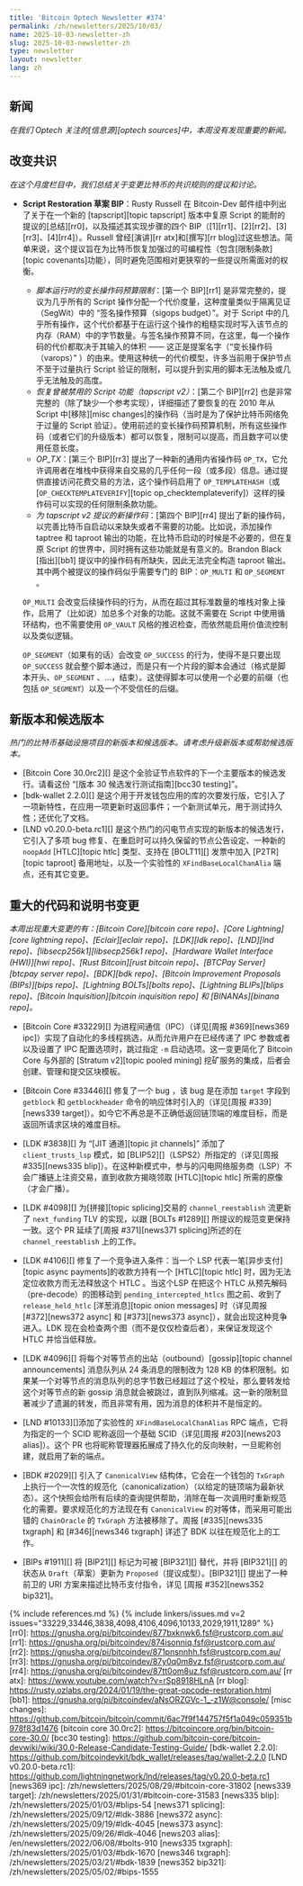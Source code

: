 ```yaml
---
title: 'Bitcoin Optech Newsletter #374'
permalink: /zh/newsletters/2025/10/03/
name: 2025-10-03-newsletter-zh
slug: 2025-10-03-newsletter-zh
type: newsletter
layout: newsletter
lang: zh
---
```


## 新闻

*在我们 Optech 关注的[信息源][optech sources]中，本周没有发现重要的新闻。*

## 改变共识

*在这个月度栏目中，我们总结关于变更比特币的共识规则的提议和讨论。*

- **<!--draft-bips-for-script-restoration-->** **Script Restoration 草案 BIP**：Rusty Russell 在 Bitcoin-Dev 邮件组中列出了关于在一个新的 [tapscript][topic tapscript] 版本中复原 Script 的能耐的提议的[总结][rr0]，以及描述其实现步骤的四个 BIP（[1][rr1]、[2][rr2]、[3][rr3]、[4][rr4]）。Russell 曾经[演讲][rr atx]和[撰写][rr blog]过这些想法。简单来说，这个提议旨在为比特币恢复加强过的可编程性（包含[限制条款][topic covenants]功能），同时避免范围相对更狭窄的一些提议所需面对的权衡。

  - *<!--varops-budget-for-script-runtime-constraint-->脚本运行时的变长操作码预算限制*：[第一个 BIP][rr1] 是非常完整的，提议为几乎所有的 Script 操作分配一个代价度量，这种度量类似于隔离见证（SegWit）中的 “签名操作预算（sigops budget）”。对于 Script 中的几乎所有操作，这个代价都基于在运行这个操作的粗糙实现时写入该节点的内存（RAM）中的字节数量。与签名操作预算不同，在这里，每一个操作码的代价都取决于其输入的体积 —— 这正是提案名字（“变长操作码（varops）”  ）的由来。使用这种统一的代价模型，许多当前用于保护节点不至于过量执行 Script 验证的限制，可以提升到实用的脚本无法触及或几乎无法触及的高度。
  - *<!--restoration-of-disabled-script-functionality-tapscript-v2-->* *恢复曾被禁用的 Script 功能（tapscript v2）*：[第二个 BIP][rr2] 也是非常完整的（除了缺少一个参考实现），详细描述了要恢复的在 2010 年从 Script 中[移除][misc changes]的操作码（当时是为了保护比特币网络免于过量的 Script 验证）。使用前述的变长操作码预算机制，所有这些操作码（或者它们的升级版本）都可以恢复，限制可以提高，而且数字可以使用任意长度。
  - *<!--optx-->* *OP_TX*：[第三个 BIP][rr3] 提出了一种新的通用内省操作码 `OP_TX`，它允许调用者在堆栈中获得来自交易的几乎任何一段（或多段）信息。通过提供直接访问花费交易的方法，这个操作码启用了 `OP_TEMPLATEHASH`（或 [`OP_CHECKTEMPLATEVERIFY`][topic op_checktemplateverify]）这样的操作码可以实现的任何限制条款功能。
  - *<!--new-opcodes-for-tapscript-v2-->* *为 tapscript v2 提议的新操作码*：[第四个 BIP][rr4] 提出了新的操作码，以完善比特币自启动以来缺失或者不需要的功能。比如说，添加操作 taptree 和 taproot 输出的功能，在比特币启动的时候是不必要的，但在复原 Script 的世界中，同时拥有这些功能就是有意义的。Brandon Black [指出][bb1] 提议中的操作码有所缺失，因此无法完全构造 taproot 输出。其中两个被提议的操作码似乎需要专门的 BIP：`OP_MULTI` 和 `OP_SEGMENT` 。

  `OP_MULTI` 会改变后续操作码的行为，从而在超过其标准数量的堆栈对象上操作，启用了（比如说）加总多个对象的功能。这就不需要在 Script 中使用循环结构，也不需要使用 `OP_VAULT` 风格的推迟检查，而依然能启用价值流控制以及类似逻辑。

  `OP_SEGMENT`（如果有的话）会改变 `OP_SUCCESS` 的行为，使得不是只要出现 `OP_SUCCESS` 就会整个脚本通过，而是只有一个片段的脚本会通过（格式是脚本开头、`OP_SEGMENT` 、...，结束）。这使得脚本可以使用一个必要的前缀（也包括 `OP_SEGMENT`）以及一个不受信任的后缀。

## 新版本和候选版本

*热门的比特币基础设施项目的新版本和候选版本。请考虑升级新版本或帮助候选版本。*

- [Bitcoin Core 30.0rc2][] 是这个全验证节点软件的下一个主要版本的候选发行。请看这份 “[版本 30 候选发行测试指南][bcc30 testing]”。
- [bdk-wallet 2.2.0][] 是这个用于开发钱包应用的库的次要发行版，它引入了一项新特性，在应用一项更新时返回事件；一个新测试单元，用于测试持久性；还优化了文档。
- [LND v0.20.0-beta.rc1][] 是这个热门的闪电节点实现的新版本的候选发行，它引入了多项 bug 修复、在重启时可以持久保留的节点公告设定、一种新的 `noopAdd` [HTLC][topic htlc] 类型、支持在 [BOLT11][] 发票中加入 [P2TR][topic taproot] 备用地址，以及一个实验性的 `XFindBaseLocalChanAlia` 端点，还有其它变更。

## 重大的代码和说明书变更

*本周出现重大变更的有：[Bitcoin Core][bitcoin core repo]、[Core Lightning][core lightning repo]、[Eclair][eclair repo]、[LDK][ldk repo]、[LND][lnd repo]、[libsecp256k1][libsecp256k1 repo]、[Hardware Wallet Interface (HWI)][hwi repo]、[Rust Bitcoin][rust bitcoin repo]、[BTCPay Server][btcpay server repo]、[BDK][bdk repo]、[Bitcoin Improvement Proposals (BIPs)][bips repo]、[Lightning BOLTs][bolts repo]、[Lightning BLIPs][blips repo]、[Bitcoin Inquisition][bitcoin inquisition repo] 和 [BINANAs][binana repo]。*

- [Bitcoin Core #33229][] 为进程间通信（IPC）（详见[周报 #369][news369 ipc]）实现了自动化的多线程挑选，从而允许用户在已经传递了 IPC 参数或者以及设置了 IPC 配置选项时，跳过指定 `-m` 启动选项。这一变更简化了 Bitcoin Core 与外部的 [Stratum v2][topic pooled mining] 挖矿服务的集成，后者会创建、管理和提交区块模板。

- [Bitcoin Core #33446][] 修复了一个 bug ，该 bug 是在添加 `target` 字段到 `getblock` 和 `getblockheader` 命令的响应体时引入的（详见[周报 #339][news339 target]）。如今它不再总是不正确低返回链顶端的难度目标，而是返回所请求区块的难度目标。

- [LDK #3838][] 为 “[JIT 通道][topic jit channels]” 添加了 `client_trusts_lsp` 模式，如 [BLIP52][]（LSPS2）所指定的（详见[周报 #335][news335 blip]）。在这种新模式中，参与的闪电网络服务商（LSP）不会广播链上注资交易，直到收款方揭晓领取 [HTLC][topic htlc] 所需的原像（才会广播）。

- [LDK #4098][] 为[拼接][topic splicing]交易的 `channel_reestablish` 流更新了 `next_funding` TLV 的实现，以跟 [BOLTs #1289][] 所提议的规范变更保持一致。这个 PR 延续了[周报 #371][news371 splicing]所述的在 `channel_reestablish` 上的工作。

- [LDK #4106][] 修复了一个竞争进入条件：当一个 LSP 代表一笔[异步支付][topic async payments]的收款方持有一个 [HTLC][topic htlc] 时，因为无法定位收款方而无法释放这个 HTLC 。当这个LSP 在把这个 HTLC 从预先解码（pre-decode）的图移动到 `pending_intercepted_htlcs` 图之前、收到了 `release_held_htlc` [洋葱消息][topic onion messages] 时（详见周报 [#372][news372 async] 和 [#373][news373 async]），就会出现这种竞争进入。LDK 现在会检查两个图（而不是仅仅检查后者），来保证发现这个 HTLC 并恰当低释放。

- [LDK #4096][] 将每个对等节点的出站（outbound）[gossip][topic channel announcements] 消息队列从 24 条消息的限制改为 128 KB 的体积限制。如果某一个对等节点的消息队列的总字节数已经超过了这个校址，那么要转发给这个对等节点的新 gossip 消息就会被跳过，直到队列缩减。这一新的限制显著减少了遗漏的转发，而且非常有用，因为消息的体积并不是恒定的。

- [LND #10133][]添加了实验性的 `XFindBaseLocalChanAlias` RPC 端点，它将为指定的一个 SCID 昵称返回一个基础 SCID（详见[周报 #203][news203 alias]）。这个 PR 也将昵称管理器拓展成了持久化的反向映射，一旦昵称创建，就启用了新的端点。

- [BDK #2029][] 引入了 `CanonicalView` 结构体，它会在一个钱包的 `TxGraph` 上执行一个一次性的规范化（canonicalization）（以给定的链顶端为最新状态）。这个快照会给所有后续的查询提供帮助，消除在每一次调用时重新规范化的需要。要求规范化的方法现在有 `CanonicalView` 的对等体，而采用可能出错的 `ChainOracle` 的 `TxGraph` 方法被移除了。周报 [#335][news335 txgraph] 和 [#346][news346 txgraph] 详述了 BDK 以往在规范化上的工作。

- [BIPs #1911][] 将 [BIP21][] 标记为可被 [BIP321][] 替代，并将 [BIP321][] 的状态从 `Draft`（草案）更新为 `Proposed`（提议成型）。[BIP321][] 提出了一种前卫的 URI 方案来描述比特币支付指令，详见 [周报 #352][news352 bip321]。

  

{% include references.md %}
{% include linkers/issues.md v=2 issues="33229,33446,3838,4098,4106,4096,10133,2029,1911,1289" %}
[rr0]: https://gnusha.org/pi/bitcoindev/877bxknwk6.fsf@rustcorp.com.au/
[rr1]: https://gnusha.org/pi/bitcoindev/874isonniq.fsf@rustcorp.com.au/
[rr2]: https://gnusha.org/pi/bitcoindev/871pnsnnhh.fsf@rustcorp.com.au/
[rr3]: https://gnusha.org/pi/bitcoindev/87y0q0m8vz.fsf@rustcorp.com.au/
[rr4]: https://gnusha.org/pi/bitcoindev/87tt0om8uz.fsf@rustcorp.com.au/
[rr atx]: https://www.youtube.com/watch?v=rSp8918HLnA
[rr blog]: https://rusty.ozlabs.org/2024/01/19/the-great-opcode-restoration.html
[bb1]: https://gnusha.org/pi/bitcoindev/aNsORZGVc-1_-z1W@console/
[misc changes]: https://github.com/bitcoin/bitcoin/commit/6ac7f9f144757f5f1a049c059351b978f83d1476
[bitcoin core 30.0rc2]: https://bitcoincore.org/bin/bitcoin-core-30.0/
[bcc30 testing]: https://github.com/bitcoin-core/bitcoin-devwiki/wiki/30.0-Release-Candidate-Testing-Guide/
[bdk-wallet 2.2.0]: https://github.com/bitcoindevkit/bdk_wallet/releases/tag/wallet-2.2.0
[LND v0.20.0-beta.rc1]: https://github.com/lightningnetwork/lnd/releases/tag/v0.20.0-beta.rc1
[news369 ipc]: /zh/newsletters/2025/08/29/#bitcoin-core-31802
[news339 target]: /zh/newsletters/2025/01/31/#bitcoin-core-31583
[news335 blip]: /zh/newsletters/2025/01/03/#blips-54
[news371 splicing]: /zh/newsletters/2025/09/12/#ldk-3886
[news372 async]: /zh/newsletters/2025/09/19/#ldk-4045
[news373 async]: /zh/newsletters/2025/09/26/#ldk-4046
[news203 alias]: /en/newsletters/2022/06/08/#bolts-910
[news335 txgraph]: /zh/newsletters/2025/01/03/#bdk-1670
[news346 txgraph]: /zh/newsletters/2025/03/21/#bdk-1839
[news352 bip321]: /zh/newsletters/2025/05/02/#bips-1555